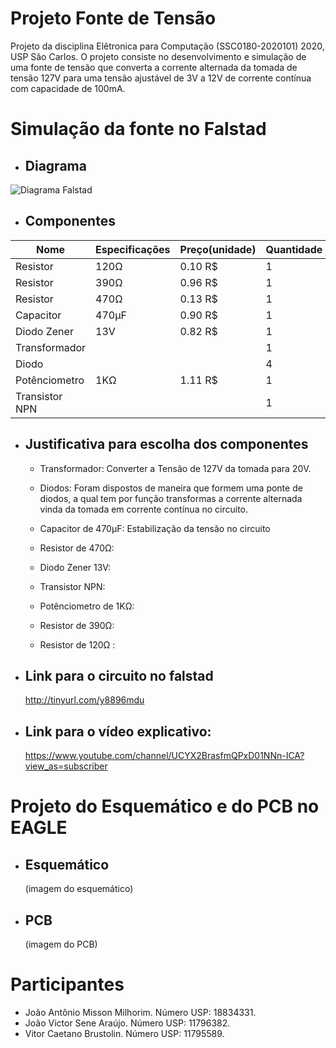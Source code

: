 # Projeto Fonte de Tensão
  Projeto da disciplina Elêtronica para Computação (SSC0180-2020101) 2020, USP São Carlos.
O projeto consiste no desenvolvimento e simulação de uma fonte de tensão que converta a corrente alternada da tomada de tensão 127V  para uma tensão ajustável de 3V a 12V de corrente contínua com capacidade de 100mA.

# Simulação da fonte no Falstad

- ## Diagrama

![Diagrama Falstad](https://user-images.githubusercontent.com/50035537/85180096-f249a400-b258-11ea-9882-2796481ba3f4.png)

 - ## Componentes
| Nome | Especificações | Preço(unidade) | Quantidade |
|--|--|--|--|
| Resistor | 120Ω | 0.10 R$ | 1 |
| Resistor  | 390Ω | 0.96 R$ | 1 |
| Resistor | 470Ω | 0.13 R$ | 1 |
| Capacitor | 470µF | 0.90 R$ | 1 |
| Diodo Zener | 13V | 0.82 R$ | 1 |
| Transformador |  |  | 1 |
| Diodo |  |  | 4 |
| Potênciometro | 1KΩ | 1.11 R$ | 1 |
| Transistor NPN |  |  | 1 |

 - ## Justificativa para escolha dos componentes

	- Transformador: Converter a Tensão de 127V da tomada para 20V.
	
	- Diodos: Foram dispostos de maneira que formem uma ponte de diodos, a 		      qual tem por função transformas a corrente alternada vinda da tomada em corrente contínua no circuito.
	
	- Capacitor de 470µF: Estabilização da tensão no circuito
	
	- Resistor de 470Ω:
	
	- Diodo Zener 13V:
	
	- Transistor NPN:
	
	- Potênciometro de 1KΩ:
	
	- Resistor de 390Ω:
	
	- Resistor de 120Ω :
  
- ## Link para o circuito no falstad
  http://tinyurl.com/y8896mdu  
- ## Link para o vídeo explicativo:
  https://www.youtube.com/channel/UCYX2BrasfmQPxD01NNn-ICA?view_as=subscriber

# Projeto do Esquemático e do PCB no EAGLE

- ## Esquemático
  (imagem do esquemático)

- ## PCB
  (imagem do PCB)

# Participantes

 - João Antônio Misson Milhorim. Número USP: 18834331.
 - João Victor Sene Araújo. Número USP: 11796382.
 - Vitor Caetano Brustolin. Número USP: 11795589.
